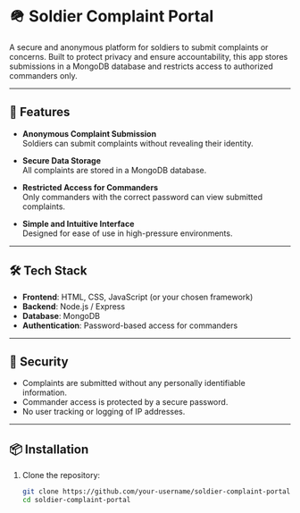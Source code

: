 # 🪖 Soldier Complaint Portal

A secure and anonymous platform for soldiers to submit complaints or concerns. Built to protect privacy and ensure accountability, this app stores submissions in a MongoDB database and restricts access to authorized commanders only.

---

## 🚀 Features

- **Anonymous Complaint Submission**  
  Soldiers can submit complaints without revealing their identity.

- **Secure Data Storage**  
  All complaints are stored in a MongoDB database.

- **Restricted Access for Commanders**  
  Only commanders with the correct password can view submitted complaints.

- **Simple and Intuitive Interface**  
  Designed for ease of use in high-pressure environments.

---

## 🛠️ Tech Stack

- **Frontend**: HTML, CSS, JavaScript (or your chosen framework)
- **Backend**: Node.js / Express
- **Database**: MongoDB
- **Authentication**: Password-based access for commanders

---

## 🔐 Security

- Complaints are submitted without any personally identifiable information.
- Commander access is protected by a secure password.
- No user tracking or logging of IP addresses.

---

## 📦 Installation

1. Clone the repository:
   ```bash
   git clone https://github.com/your-username/soldier-complaint-portal.git
   cd soldier-complaint-portal
